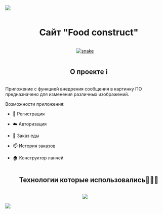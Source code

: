 
<!--Красивая палочка-->
<img src="https://user-images.githubusercontent.com/73097560/115834477-dbab4500-a447-11eb-908a-139a6edaec5c.gif">

<!--Заголовок-->

<ul align="center">
<h1 style="display: inline-block">Сайт "Food construct"
</h1>
</ul>



<!--- Змейка -->
<div align="center">
  <a href="https://github.com/mr1veroun/Qt_prom">
    <img src="https://github.com/mr1veroun/Qt_prom/blob/master/patrick-bateman-patrick-bateman-in-antarctica.gif?raw=true" alt="snake">
  </a>
</div>


<!--Заголовок-->
<div id="user-content-toc">
  <ul align="center">
    <h2 style="display: inline-block">О проекте ℹ️</h2>
  </ul>
</div>


<!--Текст-->
Приложение с функцией внедрения сообщения в картинку
ПО предназначено для изменения различных изображений. 

Возможности приложения:

- 🔭 Регистрация 

- ☁️ Авторизация

- 📝 Заказ еды

- 📫 История заказов

- 🏠 Конструктор ланчей






<!--Заголовок-->
<div id="user-content-toc">
  <ul align="center">
    <h2 style="display: inline-block">Технологии которые использовались👨🏻‍💻</h2>
  </ul>
</div>
<!--Картинки-->
<p align="center">
  <a href="">
    <img src="https://skillicons.dev/icons?i=git,cpp,discord,docker,github,html,qt,linux,windows,sqlite,vscode&perline=14" />
  </a>
</p>






<!--красивая палочка-->
<img src="https://user-images.githubusercontent.com/73097560/115834477-dbab4500-a447-11eb-908a-139a6edaec5c.gif">




